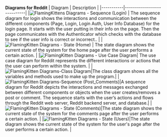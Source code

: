 **Diagrams for Reddit**
| Diagram   | Description                |
|-----------|----------------------------|
|![FlamingKittens Diagrams - Sequence (Login)](https://github.com/FlamingPepper/CS151-FlamingKittens/assets/64181068/d4f30dc6-c296-4750-840c-02b35c874591) | The sequence diagram for login shows the interactions and communication between the different components (Page, Login, Login Auth, User Info Database) for the login page. It starts with the user putting in their info on the page. Then the page communicates with the Authenticator which checks with the database to see if the user info is correct or incorrect.. |
|![FlamingKitten Diagrams - State (Home)](https://github.com/FlamingPepper/CS151-FlamingKittens/assets/64181068/a049ae78-0f96-4da9-9ae2-ae4717a29715)
| The state diagram shows the current state of the system for the home page after the user performs a certain action. |
|![FlamingKitten Diagrams - Use Case Diagram](https://github.com/FlamingPepper/CS151-FlamingKittens/assets/64181068/b9f24fbc-3fc5-43ab-b724-32d9ba899649)| The use case diagram for Reddit represents the different interactions or actions that the user can perform within the system. |
|![FlamingKitten Diagrams-Class Diagram](https://github.com/FlamingPepper/CS151-FlamingKittens/assets/64181068/1185c8e1-3250-4124-b879-6bfc46c0d44b)|The class diagram shows all the variables and methods used to make up the program.|
|![FlamingKitten Diagrams-Sequence (Post_Comments)](https://github.com/FlamingPepper/CS151-FlamingKittens/assets/64181068/8b30609a-7012-4b02-8dad-e41159a94ec3)|A sequence diagram for Reddit depicts the interactions and messages exchanged between different components or objects when the user creates/removes a post or comment. The sequence starts with the user’s actions and flows through the Reddit web server, Reddit backend server, and database.|
|![FlamingKitten Diagrams - State (Comments)](https://github.com/FlamingPepper/CS151-FlamingKittens/assets/64181068/6cdba506-e940-4e29-a58a-6a987f58e81d)|The state diagram shows the current state of the system for the comments page after the user performs a certain action. |
|![FlamingKitten Diagrams - State (Users)](https://github.com/FlamingPepper/CS151-FlamingKittens/assets/64181068/e7266850-87fe-4140-9b02-a7fd4922d77d)|The state diagram shows the current state of the system for the user's page after the user performs a certain action. |



